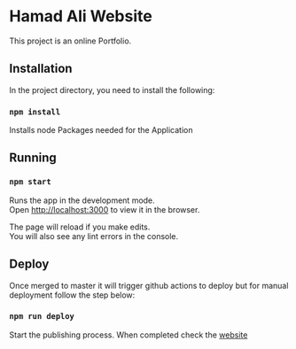 # Hamad Ali Website

This project is an online Portfolio.

## Installation

In the project directory, you need to install the following:<br>

### `npm install`

Installs node Packages needed for the Application<br>

## Running

### `npm start`

Runs the app in the development mode.<br>
Open [http://localhost:3000](http://localhost:3000) to view it in the browser.<br>

The page will reload if you make edits.<br>
You will also see any lint errors in the console.

## Deploy

Once merged to master it will trigger github actions to deploy but for manual deployment follow the step below: 

### `npm run deploy`

Start the publishing process. When completed check the [website](https://www.hamadali.co.uk/) 


